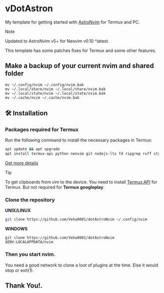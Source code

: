 # vDotAstron

<!--**NOTE:** This is for AstroNvim v5+-->

My template for getting started with [AstroNvim](https://github.com/AstroNvim/AstroNvim) for Termux and PC.
> [!NOTE]
> Updated to AstroNvim v5+ for Neovim v0.10 ^latest.
>
> This template has some patches fixes for Termux and some other features.

## Make a backup of your current nvim and shared folder

```shell
mv ~/.config/nvim ~/.config/nvim.bak
mv ~/.local/share/nvim ~/.local/share/nvim.bak
mv ~/.local/state/nvim ~/.local/state/nvim.bak
mv ~/.cache/nvim ~/.cache/nvim.bak
```

## 🛠️ Installation

### Packages required for Termux

Run the following command to install the necessary packages in Termux:

```bash
apt update && apt upgrade
apt install termux-api python neovim git nodejs-lts fd ripgrep ruff stylua luarocks lua-language-server fzf clang termux-tools lazygit
```

[Get more details](https://docs.astronvim.com/)

> [!TIP]
> To get clipboards from vim to the device.
> You need to install [Termux:API]() for Termux.
> But not required for **Termux googleplay**.

### Clone the repository
**UNIX/LINUX**
```bash
git clone https://github.com/Veha0001/dotAstroNvim ~/.config/nvim
```
**WINDOWS**
```shell
git clone https://github.com/Veha0001/dotAstroNvim $ENV:LOCALAPPDATA/nvim
```
### Then you start nvim.
You need a good network to clone a loot of plugins at the time.
Else it would stop or exit(1).
## Thank You!.
